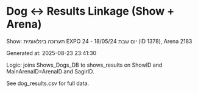 # Dog ↔ Results Linkage (Show + Arena)

Show: תערוכה בינלאומית EXPO 24 - יום שבת 18/05/24 (ID 1378), Arena 2183

Generated at: 2025-08-23 23:41:30

Logic: joins Shows_Dogs_DB to shows_results on ShowID and MainArenaID=ArenaID and SagirID.

See dog_results.csv for full data.
